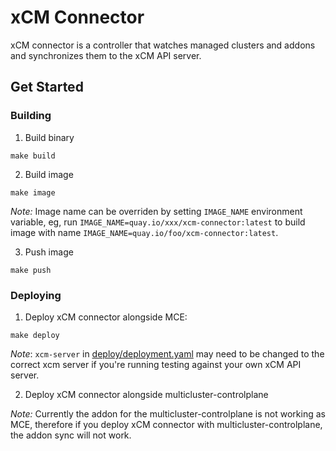 # xCM Connector

xCM connector is a controller that watches managed clusters and addons and synchronizes them to the xCM API server.

## Get Started

### Building

1. Build binary

```shell
make build
```

2. Build image

```shell
make image
```

_Note:_ Image name can be overriden by setting `IMAGE_NAME` environment variable, eg, run `IMAGE_NAME=quay.io/xxx/xcm-connector:latest` to build image with name `IMAGE_NAME=quay.io/foo/xcm-connector:latest`.

3. Push image

```shell
make push
```

### Deploying

1. Deploy xCM connector alongside MCE:

```shell
make deploy
```

_Note_: `xcm-server` in [deploy/deployment.yaml](deploy/deployment.yaml) may need to be changed to the correct xcm server if you're running testing against your own xCM API server.

2. Deploy xCM connector alongside multicluster-controlplane

_Note:_ Currently the addon for the multicluster-controlplane is not working as MCE, therefore if you deploy xCM connector with multicluster-controlplane, the addon sync will not work.
